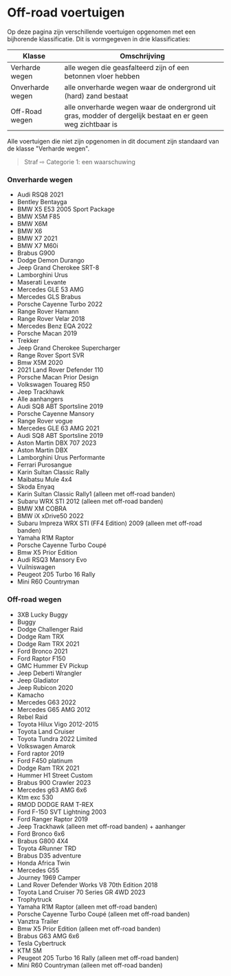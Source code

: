 # Off-road voertuigen

Op deze pagina zijn verschillende voertuigen opgenomen met een bijhorende klassificatie. Dit is vormgegeven in drie klassificaties:


| Klasse | Omschrijving |
|---|---|
| Verharde wegen | alle wegen die geasfalteerd zijn of een betonnen vloer hebben |
| Onverharde wegen | alle onverharde wegen waar de ondergrond uit (hard) zand bestaat |
| Off-Road wegen | alle onverharde wegen waar de ondergrond uit gras, modder of dergelijk bestaat en er geen weg zichtbaar is |

Alle voertuigen die niet zijn opgenomen in dit document zijn standaard van de klasse "Verharde wegen".
> Straf ⇨ Categorie 1: een waarschuwing

### Onverharde wegen 
 * Audi RSQ8 2021
 * Bentley Bentayga
 * BMW X5 E53 2005 Sport Package
 * BMW X5M F85
 * BMW X6M
 * BMW X6
 * BMW X7 2021
 * BMW X7 M60i
 * Brabus G900
 * Dodge Demon Durango
 * Jeep Grand Cherokee SRT-8
 * Lamborghini Urus
 * Maserati Levante
 * Mercedes GLE 53 AMG
 * Mercedes GLS Brabus
 * Porsche Cayenne Turbo 2022
 * Range Rover Hamann
 * Range Rover Velar 2018
 * Mercedes Benz EQA 2022
 * Porsche Macan 2019
 * Trekker
 * Jeep Grand Cherokee Supercharger
 * Range Rover Sport SVR
 * Bmw X5M 2020
 * 2021 Land Rover Defender 110
 * Porsche Macan Prior Design
 * Volkswagen Touareg R50
 * Jeep Trackhawk
 * Alle aanhangers
 * Audi SQ8 ABT Sportsline 2019
 * Porsche Cayenne Mansory
 * Range Rover vogue
 * Mercedes GLE 63 AMG 2021
 * Audi SQ8 ABT Sportsline 2019
 * Aston Martin DBX 707 2023
 * Aston Martin DBX
 * Lamborghini Urus Performante
 * Ferrari Purosangue
 * Karin Sultan Classic Rally
 * Maibatsu Mule 4x4
 * Skoda Enyaq
 * Karin Sultan Classic Rally1 (alleen met off-road banden)
 * Subaru WRX STI 2012 (alleen met off-road banden)
 * BMW XM COBRA
 * BMW iX xDrive50 2022
 * Subaru Impreza WRX STI (FF4 Edition) 2009 (alleen met off-road banden)
 * Yamaha R1M Raptor
 * Porsche Cayenne Turbo Coupé
 * Bmw X5 Prior Edition
 * Audi RSQ3 Mansory Evo
 * Vuilniswagen
 * Peugeot 205 Turbo 16 Rally
 * Mini R60 Countryman

### Off-road wegen
 * 3XB Lucky Buggy
 * Buggy
 * Dodge Challenger Raid
 * Dodge Ram TRX
 * Dodge Ram TRX 2021
 * Ford Bronco 2021
 * Ford Raptor F150
 * GMC Hummer EV Pickup
 * Jeep Deberti Wrangler
 * Jeep Gladiator
 * Jeep Rubicon 2020
 * Kamacho
 * Mercedes G63 2022
 * Mercedes G65 AMG 2012
 * Rebel Raid
 * Toyota Hilux Vigo 2012-2015
 * Toyota Land Cruiser
 * Toyota Tundra 2022 Limited
 * Volkswagen Amarok
 * Ford raptor 2019
 * Ford F450 platinum
 * Dodge Ram TRX 2021
 * Hummer H1 Street Custom
 * Brabus 900 Crawler 2023
 * Mercedes g63 AMG 6x6
 * Ktm exc 530
 * RMOD DODGE RAM T-REX
 * Ford F-150 SVT Lightning 2003
 * Ford Ranger Raptor 2019
 * Jeep Trackhawk (alleen met off-road banden) + aanhanger
 * Ford Bronco 6x6
 * Brabus G800 4X4
 * Toyota 4Runner TRD
 * Brabus D35 adventure
 * Honda Africa Twin
 * Mercedes G55
 * Journey 1969 Camper
 * Land Rover Defender Works V8 70th Edition 2018
 * Toyota Land Cruiser 70 Series GR 4WD 2023
 * Trophytruck
 * Yamaha R1M Raptor (alleen met off-road banden)
 * Porsche Cayenne Turbo Coupé (alleen met off-road banden)
 * Vanztra Trailer
 * Bmw X5 Prior Edition (alleen met off-road banden)
 * Brabus G63 AMG 6x6
 * Tesla Cybertruck
 * KTM SM
 * Peugeot 205 Turbo 16 Rally (alleen met off-road banden)
 * Mini R60 Countryman (alleen met off-road banden)

